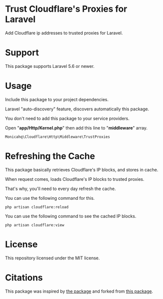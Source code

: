 # Trust Cloudflare's Proxies for Laravel

Add Cloudflare ip addresses to trusted proxies for Laravel.

# Support

This package supports Laravel 5.6 or newer.

# Usage

Include this package to your project dependencies.

Laravel "auto-discovery" feature, discovers automatically this package.

You don't need to add this package to your service providers.

Open "**app/Http/Kernel.php**" then add this line to "**middleware**" array.

`Monicahq\Cloudflare\Http\Middleware\TrustProxies`

# Refreshing the Cache

This package basically retrieves Cloudflare's IP blocks, and stores in cache.

When request comes, loads Cloudflare's IP blocks to trusted proxies.

That's why, you'll need to every day refresh the cache.

You can use the following command for this.

``php artisan cloudflare:reload``

You can use the following command to see the cached IP blocks.

``php artisan cloudflare:view``

# License

This repository licensed under the MIT license.

# Citations

This package was inspired by [the package][1] and forked from [this package][2].

[1]: https://github.com/lukasz-adamski/laravel-cloudflare
[2]: https://github.com/ogunkarakus/laravel-cloudflare